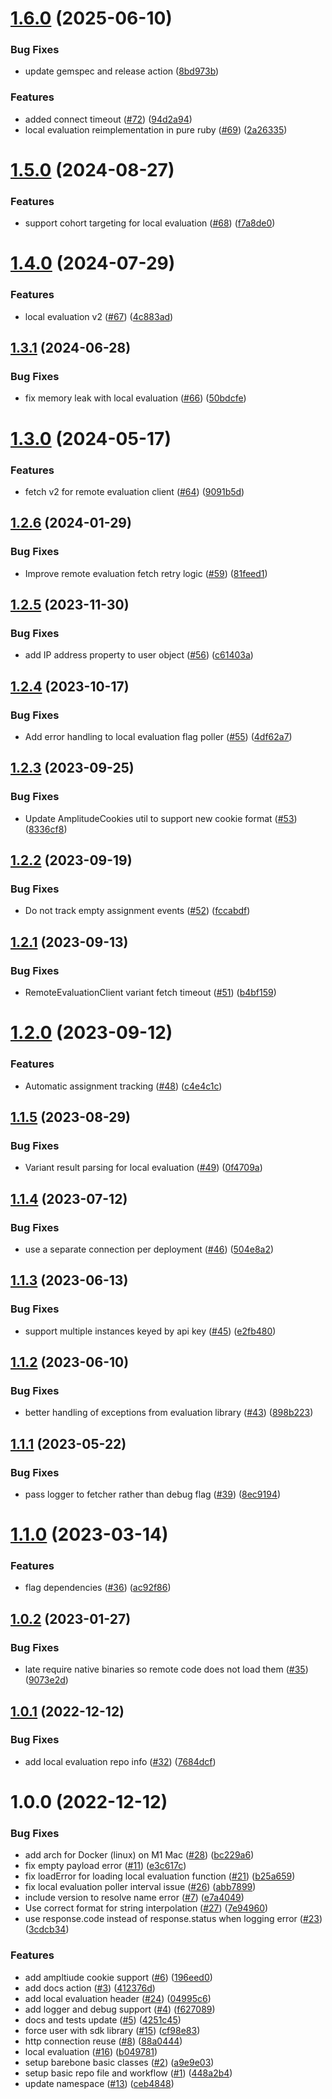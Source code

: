 # [1.6.0](https://github.com/amplitude/experiment-ruby-server/compare/v1.5.0...v1.6.0) (2025-06-10)


### Bug Fixes

* update gemspec and release action ([8bd973b](https://github.com/amplitude/experiment-ruby-server/commit/8bd973b58bd6b8c37e031507b7f7b0d845a59a08))


### Features

* added connect timeout ([#72](https://github.com/amplitude/experiment-ruby-server/issues/72)) ([94d2a94](https://github.com/amplitude/experiment-ruby-server/commit/94d2a949e4355c71f37496619c731a77b5eea501))
* local evaluation reimplementation in pure ruby ([#69](https://github.com/amplitude/experiment-ruby-server/issues/69)) ([2a26335](https://github.com/amplitude/experiment-ruby-server/commit/2a263357c003372218a80beb230e9830f3e6ee9c))

# [1.5.0](https://github.com/amplitude/experiment-ruby-server/compare/v1.4.0...v1.5.0) (2024-08-27)


### Features

* support cohort targeting for local evaluation  ([#68](https://github.com/amplitude/experiment-ruby-server/issues/68)) ([f7a8de0](https://github.com/amplitude/experiment-ruby-server/commit/f7a8de0bdaa8d8358ba30c6eb10a935f03b6e806))

# [1.4.0](https://github.com/amplitude/experiment-ruby-server/compare/v1.3.1...v1.4.0) (2024-07-29)


### Features

* local evaluation v2 ([#67](https://github.com/amplitude/experiment-ruby-server/issues/67)) ([4c883ad](https://github.com/amplitude/experiment-ruby-server/commit/4c883adca90d88cf4c034877220fbd3ddad9a4a9))

## [1.3.1](https://github.com/amplitude/experiment-ruby-server/compare/v1.3.0...v1.3.1) (2024-06-28)


### Bug Fixes

* fix memory leak with local evaluation ([#66](https://github.com/amplitude/experiment-ruby-server/issues/66)) ([50bdcfe](https://github.com/amplitude/experiment-ruby-server/commit/50bdcfef5b358eabe0f2f22cc7e5246c1a1afd1b))

# [1.3.0](https://github.com/amplitude/experiment-ruby-server/compare/v1.2.6...v1.3.0) (2024-05-17)


### Features

* fetch v2 for remote evaluation client ([#64](https://github.com/amplitude/experiment-ruby-server/issues/64)) ([9091b5d](https://github.com/amplitude/experiment-ruby-server/commit/9091b5de34f14fae7697ec25a1701977291449f9))

## [1.2.6](https://github.com/amplitude/experiment-ruby-server/compare/v1.2.5...v1.2.6) (2024-01-29)


### Bug Fixes

* Improve remote evaluation fetch retry logic ([#59](https://github.com/amplitude/experiment-ruby-server/issues/59)) ([81feed1](https://github.com/amplitude/experiment-ruby-server/commit/81feed1df1e37793cf48f41ed5e240549bc3c390))

## [1.2.5](https://github.com/amplitude/experiment-ruby-server/compare/v1.2.4...v1.2.5) (2023-11-30)


### Bug Fixes

* add IP address property to user object ([#56](https://github.com/amplitude/experiment-ruby-server/issues/56)) ([c61403a](https://github.com/amplitude/experiment-ruby-server/commit/c61403a05144c0f592aa75ece5c7f9e3dccd9528))

## [1.2.4](https://github.com/amplitude/experiment-ruby-server/compare/v1.2.3...v1.2.4) (2023-10-17)


### Bug Fixes

* Add error handling to local evaluation flag poller ([#55](https://github.com/amplitude/experiment-ruby-server/issues/55)) ([4df62a7](https://github.com/amplitude/experiment-ruby-server/commit/4df62a71c4a6bda4a0895956f657167c07586575))

## [1.2.3](https://github.com/amplitude/experiment-ruby-server/compare/v1.2.2...v1.2.3) (2023-09-25)


### Bug Fixes

* Update AmplitudeCookies util to support new cookie format ([#53](https://github.com/amplitude/experiment-ruby-server/issues/53)) ([8336cf8](https://github.com/amplitude/experiment-ruby-server/commit/8336cf83f1535ba50ec1e2a8dffd1d9e4e60d181))

## [1.2.2](https://github.com/amplitude/experiment-ruby-server/compare/v1.2.1...v1.2.2) (2023-09-19)


### Bug Fixes

* Do not track empty assignment events ([#52](https://github.com/amplitude/experiment-ruby-server/issues/52)) ([fccabdf](https://github.com/amplitude/experiment-ruby-server/commit/fccabdf0a6e2d63c53f2faa6b6b37bdf9361a394))

## [1.2.1](https://github.com/amplitude/experiment-ruby-server/compare/v1.2.0...v1.2.1) (2023-09-13)


### Bug Fixes

* RemoteEvaluationClient variant fetch timeout ([#51](https://github.com/amplitude/experiment-ruby-server/issues/51)) ([b4bf159](https://github.com/amplitude/experiment-ruby-server/commit/b4bf159f9d51cb6f47f538ab6b047d29010cbca9))

# [1.2.0](https://github.com/amplitude/experiment-ruby-server/compare/v1.1.5...v1.2.0) (2023-09-12)


### Features

* Automatic assignment tracking ([#48](https://github.com/amplitude/experiment-ruby-server/issues/48)) ([c4e4c1c](https://github.com/amplitude/experiment-ruby-server/commit/c4e4c1cbb4a0168bee38db57102d70669634bf38))

## [1.1.5](https://github.com/amplitude/experiment-ruby-server/compare/v1.1.4...v1.1.5) (2023-08-29)


### Bug Fixes

* Variant result parsing for local evaluation ([#49](https://github.com/amplitude/experiment-ruby-server/issues/49)) ([0f4709a](https://github.com/amplitude/experiment-ruby-server/commit/0f4709ada74e8ff7e3af0bb59d0c43497ae32e4a))

## [1.1.4](https://github.com/amplitude/experiment-ruby-server/compare/v1.1.3...v1.1.4) (2023-07-12)


### Bug Fixes

* use a separate connection per deployment ([#46](https://github.com/amplitude/experiment-ruby-server/issues/46)) ([504e8a2](https://github.com/amplitude/experiment-ruby-server/commit/504e8a2531652a995931c5021c79c26c2a6bef19))

## [1.1.3](https://github.com/amplitude/experiment-ruby-server/compare/v1.1.2...v1.1.3) (2023-06-13)


### Bug Fixes

* support multiple instances keyed by api key ([#45](https://github.com/amplitude/experiment-ruby-server/issues/45)) ([e2fb480](https://github.com/amplitude/experiment-ruby-server/commit/e2fb48058f7acefd44474ec4ec1ccced922d42e5))

## [1.1.2](https://github.com/amplitude/experiment-ruby-server/compare/v1.1.1...v1.1.2) (2023-06-10)


### Bug Fixes

* better handling of exceptions from evaluation library ([#43](https://github.com/amplitude/experiment-ruby-server/issues/43)) ([898b223](https://github.com/amplitude/experiment-ruby-server/commit/898b223b4c002ff4e63269ee71823bad44717396))

## [1.1.1](https://github.com/amplitude/experiment-ruby-server/compare/v1.1.0...v1.1.1) (2023-05-22)


### Bug Fixes

* pass logger to fetcher rather than debug flag ([#39](https://github.com/amplitude/experiment-ruby-server/issues/39)) ([8ec9194](https://github.com/amplitude/experiment-ruby-server/commit/8ec919459cc049483588ebbe7155b29a1108c84c))

# [1.1.0](https://github.com/amplitude/experiment-ruby-server/compare/v1.0.2...v1.1.0) (2023-03-14)


### Features

* flag dependencies ([#36](https://github.com/amplitude/experiment-ruby-server/issues/36)) ([ac92f86](https://github.com/amplitude/experiment-ruby-server/commit/ac92f865e11d072c166161af945b2461d0d8cfce))

## [1.0.2](https://github.com/amplitude/experiment-ruby-server/compare/v1.0.1...v1.0.2) (2023-01-27)


### Bug Fixes

* late require native binaries so remote code does not load them ([#35](https://github.com/amplitude/experiment-ruby-server/issues/35)) ([9073e2d](https://github.com/amplitude/experiment-ruby-server/commit/9073e2da6ccc2f8cfe7ed99d65b2b74c31f73154))

## [1.0.1](https://github.com/amplitude/experiment-ruby-server/compare/v1.0.0...v1.0.1) (2022-12-12)


### Bug Fixes

* add local evaluation repo info ([#32](https://github.com/amplitude/experiment-ruby-server/issues/32)) ([7684dcf](https://github.com/amplitude/experiment-ruby-server/commit/7684dcf9a760c6f7c3d37842dbb95dde0be91652))

# 1.0.0 (2022-12-12)


### Bug Fixes

* add arch for Docker (linux) on M1 Mac ([#28](https://github.com/amplitude/experiment-ruby-server/issues/28)) ([bc229a6](https://github.com/amplitude/experiment-ruby-server/commit/bc229a6293e7a978b489a7ed04fb9b1f104b2096))
* fix empty payload error ([#11](https://github.com/amplitude/experiment-ruby-server/issues/11)) ([e3c617c](https://github.com/amplitude/experiment-ruby-server/commit/e3c617c2cfcc67cd78462e0eb9e141230b944600))
* fix loadError for loading local evaluation function ([#21](https://github.com/amplitude/experiment-ruby-server/issues/21)) ([b25a659](https://github.com/amplitude/experiment-ruby-server/commit/b25a659e6aab0d8ac6b5f9828a940bdacd74db03))
* fix local evaluation poller interval issue ([#26](https://github.com/amplitude/experiment-ruby-server/issues/26)) ([abb7899](https://github.com/amplitude/experiment-ruby-server/commit/abb78990155d3329d8cc5f9e4889cc2111eac3a0))
* include version to resolve name error ([#7](https://github.com/amplitude/experiment-ruby-server/issues/7)) ([e7a4049](https://github.com/amplitude/experiment-ruby-server/commit/e7a40493950475c97de80f1dfb562b2218869905))
* Use correct format for string interpolation ([#27](https://github.com/amplitude/experiment-ruby-server/issues/27)) ([7e94960](https://github.com/amplitude/experiment-ruby-server/commit/7e94960eed039f3345c61cc23b8727878b58236b))
* use response.code instead of response.status when logging error ([#23](https://github.com/amplitude/experiment-ruby-server/issues/23)) ([3cdcb34](https://github.com/amplitude/experiment-ruby-server/commit/3cdcb342b50550d6e876241f08951f7e1a76ff43))


### Features

* add ampltiude cookie support ([#6](https://github.com/amplitude/experiment-ruby-server/issues/6)) ([196eed0](https://github.com/amplitude/experiment-ruby-server/commit/196eed0c75b0d6cf230ac1f0a9f34e70dc9ba755))
* add docs action ([#3](https://github.com/amplitude/experiment-ruby-server/issues/3)) ([412376d](https://github.com/amplitude/experiment-ruby-server/commit/412376d41aba4f112487402c1ee88d4ac0b39ea9))
* add local evaluation header ([#24](https://github.com/amplitude/experiment-ruby-server/issues/24)) ([04995c6](https://github.com/amplitude/experiment-ruby-server/commit/04995c61b4d09a952d63b286f75bd9538a0dfd34))
* add logger and debug support ([#4](https://github.com/amplitude/experiment-ruby-server/issues/4)) ([f627089](https://github.com/amplitude/experiment-ruby-server/commit/f6270895f28887b27bffec8b2c2c9f67169d8698))
* docs and tests update ([#5](https://github.com/amplitude/experiment-ruby-server/issues/5)) ([4251c45](https://github.com/amplitude/experiment-ruby-server/commit/4251c455498e20e8be1c1f51b8afe08c6f97709a))
* force user with sdk library ([#15](https://github.com/amplitude/experiment-ruby-server/issues/15)) ([cf98e83](https://github.com/amplitude/experiment-ruby-server/commit/cf98e83c32b77025ae759457d46150753bce47fd))
* http connection reuse ([#8](https://github.com/amplitude/experiment-ruby-server/issues/8)) ([88a0444](https://github.com/amplitude/experiment-ruby-server/commit/88a0444abbec2d33f35ce7457484c327e3f42ef4))
* local evaluation ([#16](https://github.com/amplitude/experiment-ruby-server/issues/16)) ([b049781](https://github.com/amplitude/experiment-ruby-server/commit/b0497817f331a6bc8cb962b36c1068b56150fa9a))
* setup barebone basic classes ([#2](https://github.com/amplitude/experiment-ruby-server/issues/2)) ([a9e9e03](https://github.com/amplitude/experiment-ruby-server/commit/a9e9e03ba4979e5b3aba67d49d9c94cc4ee2c62b))
* setup basic repo file and workflow ([#1](https://github.com/amplitude/experiment-ruby-server/issues/1)) ([448a2b4](https://github.com/amplitude/experiment-ruby-server/commit/448a2b4dec4b5df15c18d60ec2cc1e282e0ac15d))
* update namespace ([#13](https://github.com/amplitude/experiment-ruby-server/issues/13)) ([ceb4848](https://github.com/amplitude/experiment-ruby-server/commit/ceb4848083f82877d9fcd2227bb3bdc2bfaad5e4))
